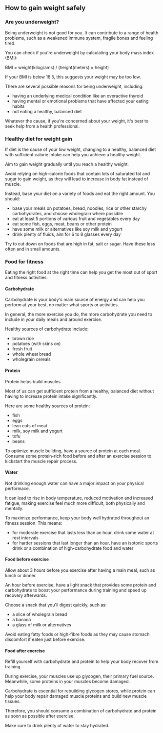 ## How to gain weight safely

### Are you underweight?

Being underweight is not good for you. It can contribute to a range of health problems, such as a weakened immune system, fragile bones and feeling tired.

You can check if you're underweight by calculating your body mass index (BMI):

BMI = weight(kilograms) / (height(meters) × height)

If your BMI is below 18.5, this suggests your weight may be too low.

There are several possible reasons for being underweight, including:

* having an underlying medical condition like an overactive thyroid
* having mental or emotional problems that have affected your eating habits
* not eating a healthy, balanced diet

Whatever the cause, if you're concerned about your weight, it's best to seek help from a health professional.

### Healthy diet for weight gain

If diet is the cause of your low weight, changing to a healthy, balanced diet with sufficient calorie intake can help you achieve a healthy weight.

Aim to gain weight gradually until you reach a healthy weight.

Avoid relying on high-calorie foods that contain lots of saturated fat and sugar to gain weight, as they will lead to increase in body fat instead of muscle.

Instead, base your diet on a variety of foods and eat the right amount. You should:

* base your meals on potatoes, bread, noodles, rice or other starchy carbohydrates, and choose wholegrain where possible
* eat at least 5 portions of various fruit and vegetables every day
* eat some fish, eggs, meat, beans or other protein
* have some milk or alternatives like soy milk and yogurt
* drink plenty of fluids, aim for 6 to 8 glasses every day

Try to cut down on foods that are high in fat, salt or sugar. Have these less often and in small amounts.

### Food for fitness

Eating the right food at the right time can help you get the most out of sport and fitness activities.

#### Carbohydrate

Carbohydrate is your body's main source of energy and can help you perform at your best, no matter what sports or activities.

In general, the more exercise you do, the more carbohydrate you need to include in your daily meals and around exercise.

Healthy sources of carbohydrate include:

* brown rice
* potatoes (with skins on)
* fresh fruit
* whole wheat bread
* wholegrain cereals

#### Protein

Protein helps build muscles.

Most of us can get sufficient protein from a healthy, balanced diet without having to increase protein intake significantly.

Here are some healthy sources of protein:

* fish
* eggs
* lean cuts of meat
* milk, soy milk and yogurt
* tofu
* beans

To optimize muscle building, have a source of protein at each meal. Consume some protein-rich food before and after an exercise session to kickstart the muscle repair process.

#### Water

Not drinking enough water can have a major impact on your physical performace.

It can lead to rise in body temperature, reduced motivation and increased fatigue, making exercise feel much more difficult, both physically and mentally.

To maximize performance, keep your body well hydrated throughout an fitness session. This means:

* for moderate exercise that lasts less than an hour, drink some water at rest intervals
* for harder sessions that last longer than an hour, have an isotonic sports drink or a combination of high-carbohydrate food and water

#### Food before exercise

Allow about 3 hours before you exercise after having a main meal, such as lunch or dinner.

An hour before exercise, have a light snack that provides some protein and carbohydrate to boost your performance during training and speed up recovery afterwards.

Choose a snack that you'll digest quickly, such as:

* a slice of wholegrain bread
* a banana
* a glass of milk or alternatives

Avoid eating fatty foods or high-fibre foods as they may cause stomach discomfort if eaten just before exercise.

#### Food after exercise

Refill yourself with carbohydrate and protein to help your body recover from training.

During exercise, your muscles use up glycogen, their primary fuel source. Meanwhile, some proteins in your muscles become damaged.

Carbohydrate is eseential for rebuilding glycogen stores, while protein can help your body repair damaged muscle proteins and build new muscle tissues.

Therefore, you should consume a combination of carbohydrate and protein as soon as possible after exercise.

Make sure to drink plenty of water to stay hydrated.
